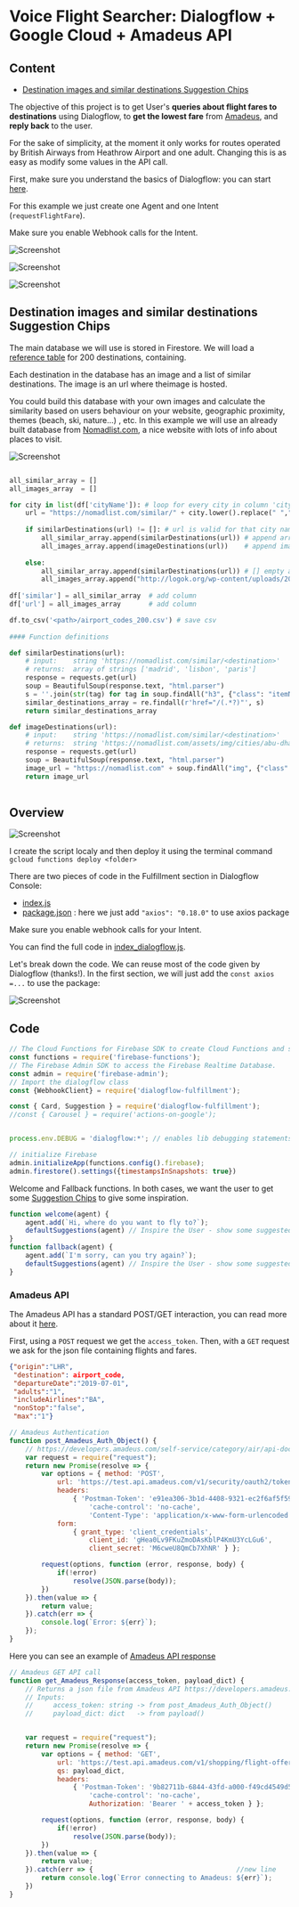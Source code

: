 # Voice Flight Searcher: Dialogflow + Google Cloud + Amadeus API

## Content

- [Destination images and similar destinations Suggestion Chips](#Destination-images-and-similar-destinations-suggestion-chips)


The objective of this project is to get User's **queries about flight fares to destinations** using Dialogflow, to **get the lowest fare** from [Amadeus](https://amadeus.com/en/industries/airlines), and **reply back** to the user. 

For the sake of simplicity, at the moment it only works for routes operated by British Airways from Heathrow Airport and one adult. Changing this is as easy as modify some values in the API call.

First, make sure you understand the basics of Dialogflow: you can start [here](https://dialogflow.com/docs/getting-started).

For this example we just create one Agent and one Intent (`requestFlightFare`).

Make sure you enable Webhook calls for the Intent.




![Screenshot](speechexamples.png)

![Screenshot](examples.png)



![Screenshot](timecomparison.png)

## Destination images and similar destinations Suggestion Chips

The main database we will use is stored in Firestore. We will load a [reference table](/aIrport_codes_200.csv) for 200 destinations, containing.

Each destination in the database has an image and a list of similar destinations. The image is an url where theimage is hosted. 

You could build this database with your own images and calculate the similarity based on users behaviour on your website, geographic proximity, themes (beach, ski, nature...) , etc. In this example we will use an already built database from [Nomadlist.com](https://nomadlist.com), a nice website with lots of info about places to visit. 

![Screenshot](scrapper.png)

```python

all_similar_array = []
all_images_array  = []

for city in list(df['cityName']): # loop for every city in column 'cityName'
    url = "https://nomadlist.com/similar/" + city.lower().replace(" ","-") # create url, i.e. 'New York' ->  "https://nomadlist.com/similar/new-york"
    
    if similarDestinations(url) != []: # url is valid for that city name
        all_similar_array.append(similarDestinations(url)) # append array of similar destinations
        all_images_array.append(imageDestinations(url))    # append image url
        
    else:
        all_similar_array.append(similarDestinations(url)) # [] empty array will be appended
        all_images_array.append("http://logok.org/wp-content/uploads/2014/04/British-Airways-logo-ribbon-logo.png")   # default image    
        
df['similar'] = all_similar_array  # add column   
df['url'] = all_images_array       # add column   

df.to_csv('<path>/airport_codes_200.csv') # save csv
    
#### Function definitions

def similarDestinations(url):
    # input:    string 'https://nomadlist.com/similar/<destination>'
    # returns:  array of strings ['madrid', 'lisbon', 'paris']
    response = requests.get(url)
    soup = BeautifulSoup(response.text, "html.parser")
    s = ''.join(str(tag) for tag in soup.findAll("h3", {"class": "itemName"}))
    similar_destinations_array = re.findall(r'href="/(.*?)"', s)
    return similar_destinations_array

def imageDestinations(url):
    # input:    string 'https://nomadlist.com/similar/<destination>'
    # returns:  string 'https://nomadlist.com/assets/img/cities/abu-dhabi-united-arab-emirates-500px.jpg'
    response = requests.get(url)
    soup = BeautifulSoup(response.text, "html.parser")
    image_url = "https://nomadlist.com" + soup.findAll("img", {"class": "bg-modal"})[0]['src']
    return image_url
    
```

## Overview

![Screenshot](mainflow.png)

I create the script localy and then deploy it using the terminal command `gcloud functions deploy <folder>`


There are two pieces of code in the Fulfillment section in Dialogflow Console:
- [index.js ](index.js)
- [package.json](package.json) : here we just add `"axios": "0.18.0"` to use axios package

Make sure you enable webhook calls for your Intent.

You can find the full code in [index_dialogflow.js](index_dialogflow.js).

Let's break down the code. We can reuse most of the code given by Dialogflow (thanks!). In the first section, we will just add the `const axios =...` to use the package:


![Screenshot](context.png)



## Code

```javascript
// The Cloud Functions for Firebase SDK to create Cloud Functions and setup triggers.
const functions = require('firebase-functions');
// The Firebase Admin SDK to access the Firebase Realtime Database.
const admin = require('firebase-admin');
// Import the dialogflow class
const {WebhookClient} = require('dialogflow-fulfillment');

const { Card, Suggestion } = require('dialogflow-fulfillment');
//const { Carousel } = require('actions-on-google');


process.env.DEBUG = 'dialogflow:*'; // enables lib debugging statements

// initialize Firebase
admin.initializeApp(functions.config().firebase);
admin.firestore().settings({timestampsInSnapshots: true})
```

Welcome and Fallback functions. In both cases, we want the user to get some [Suggestion Chips](https://developers.google.com/actions/assistant/responses) to give some inspiration.

```javascript
function welcome(agent) {
    agent.add(`Hi, where do you want to fly to?`);
    defaultSuggestions(agent) // Inspire the User - show some suggested destinations
}
function fallback(agent) {
    agent.add(`I'm sorry, can you try again?`);
    defaultSuggestions(agent) // Inspire the User - show some suggested destinations
}
```


### Amadeus API

The Amadeus API has a standard POST/GET interaction, you can read more about it [here](https://developers.amadeus.com/self-service/category/air/api-doc/flight-low-fare-search/api-reference).

First, using a `POST` request we get the `access_token`. Then, with a `GET` request we ask for the json file containing flights and fares. 

```json
{"origin":"LHR",
 "destination": airport_code,
 "departureDate":"2019-07-01",
 "adults":"1",
 "includeAirlines":"BA",
 "nonStop":"false",
 "max":"1"}
```
 

```javascript
// Amadeus Authentication
function post_Amadeus_Auth_Object() {
    // https://developers.amadeus.com/self-service/category/air/api-doc/flight-low-fare-search
    var request = require("request");
    return new Promise(resolve => {
        var options = { method: 'POST',
            url: 'https://test.api.amadeus.com/v1/security/oauth2/token',
            headers:
                { 'Postman-Token': 'e91ea306-3b1d-4408-9321-ec2f6af5f59e',
                    'cache-control': 'no-cache',
                    'Content-Type': 'application/x-www-form-urlencoded' },
            form:
                { grant_type: 'client_credentials',
                    client_id: 'gHea0Lv9FKuZmoDAsKblP4KmU3YcLGu6',
                    client_secret: 'M6cweU8QmCb7XhNR' } };

        request(options, function (error, response, body) {
            if(!error)
                resolve(JSON.parse(body));
        })
    }).then(value => {
        return value;
    }).catch(err => {
        console.log(`Error: ${err}`);
    });
}
```

Here you can see an example of [Amadeus API response](#amadeus-response-example)

```javascript
// Amadeus GET API call
function get_Amadeus_Response(access_token, payload_dict) {
    // Returns a json file from Amadeus API https://developers.amadeus.com/self-service/category/air/api-doc/flight-low-fare-search:
    // Inputs:
    //     access_token: string -> from post_Amadeus_Auth_Object()
    //     payload_dict: dict   -> from payload()


    var request = require("request");
    return new Promise(resolve => {
        var options = { method: 'GET',
            url: 'https://test.api.amadeus.com/v1/shopping/flight-offers',
            qs: payload_dict,
            headers:
                { 'Postman-Token': '9b82711b-6844-43fd-a000-f49cd4549d5d',
                    'cache-control': 'no-cache',
                    Authorization: 'Bearer ' + access_token } };

        request(options, function (error, response, body) {
            if(!error)
                resolve(JSON.parse(body));
        })
    }).then(value => {
        return value;
    }).catch(err => {                                    //new line
        return console.log(`Error connecting to Amadeus: ${err}`);        //new line
    })
}
```
